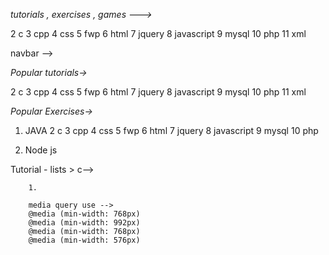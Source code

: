 _tutorials , exercises ,  games --->_


<!-- 1 bootstrap -->
2 c
3 cpp
4 css
5 fwp
6 html
7 jquery
8 javascript
9 mysql
10 php 
11 xml

navbar -->

_Popular tutorials->_

<!-- 1 bootstrap -->
2 c
3 cpp
4 css
5 fwp
6 html
7 jquery
8 javascript
9 mysql
10 php 
11 xml

_Popular Exercises->_
1. JAVA
2 c
3 cpp
4 css
5 fwp
6 html
7 jquery
8 javascript
9 mysql
10 php 

11. Node js

Tutorial - lists >
c-->

        1. 

        media query use -->
        @media (min-width: 768px)
        @media (min-width: 992px)
        @media (min-width: 768px)
        @media (min-width: 576px)